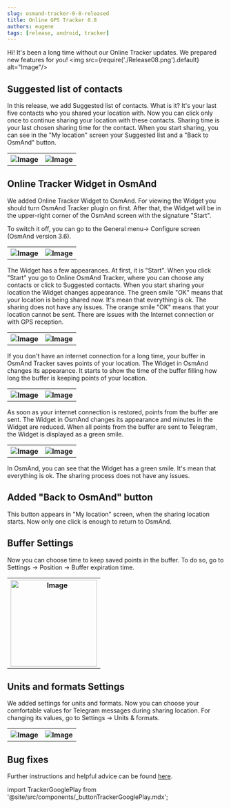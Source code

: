 ```yaml
---
slug: osmand-tracker-0-8-released
title: Online GPS Tracker 0.8
authors: eugene
tags: [release, android, tracker]
---
```


Hi!
It's been a long time without our Online Tracker updates.
We prepared new features for you!
<img src={require('./Release08.png').default} alt="Image"/>

<!--truncate-->


## Suggested list of contacts
In this release, we add Suggested list of contacts. What is it? It's your last five contacts who you shared your location with. Now you can click only once to continue sharing your location with these contacts.
Sharing time is your last chosen sharing time for the contact.
When you start sharing, you can see in the "My location" screen your Suggested list and a "Back to OsmAnd" button.

<table class="blogimage">
  <tr>
    <th><img src={require('./8.jpg').default} alt="Image"/></th>
    <th><img src={require('./9.jpg').default} alt="Image"/></th>
  </tr>
</table> 

## Online Tracker Widget in OsmAnd
We added Online Tracker Widget to OsmAnd. For viewing the Widget you should turn OsmAnd Tracker plugin on first. After that, the Widget will be in the upper-right corner of the OsmAnd screen with the signature "Start".

To switch it off, you can go to the General menu-> Configure screen (OsmAnd version 3.6).

<table class="blogimage">
  <tr>
    <th><img src={require('./10.jpg').default} alt="Image"/></th>
    <th><img src={require('./14.jpg').default} alt="Image"/></th>
  </tr>
</table>

The Widget has a few appearances. At first, it is "Start". When you click "Start" you go to Online OsmAnd Tracker, where you can choose any contacts or click to Suggested contacts.
When you start sharing your location the Widget changes appearance.
The green smile "OK" means that your location is being shared now.
 It's mean that everything is ok. The sharing does not have any issues.
The orange smile "OK" means that your location cannot be sent. There are issues with the Internet connection or with GPS reception.

<table class="blogimage">
  <tr>
    <th><img src={require('./11.jpg').default} alt="Image"/></th>
    <th><img src={require('./13.jpg').default} alt="Image"/></th>
  </tr>
</table>


If you don't have an internet connection for a long time, your buffer in OsmAnd Tracker saves points of your location. The Widget in OsmAnd changes its appearance. It starts to show the time of the buffer filling how long the buffer is keeping points of your location.

<table class="blogimage">
  <tr>
    <th><img src={require('./15.jpg').default} alt="Image"/></th>
    <th><img src={require('./16.jpg').default} alt="Image"/></th>
  </tr>
</table>


As soon as your internet connection is restored, points from the buffer are sent. The Widget in OsmAnd changes its appearance and minutes in the Widget are reduced. When all points from the buffer are sent to Telegram, the Widget is displayed as a green smile.
<table class="blogimage">
  <tr>
    <th><img src={require('./18.jpg').default} alt="Image"/></th>
    <th><img src={require('./23.jpg').default} alt="Image"/></th>
  </tr>
</table>


In OsmAnd, you can see that the Widget has a green smile. It's mean that everything is ok. The sharing process does not have any issues.

## Added "Back to OsmAnd" button
This button appears in "My location" screen, when the sharing location starts. Now only one click is enough to return to OsmAnd.

## Buffer Settings
Now you can choose time to keep saved points in the buffer. To do so, go to Settings → Position → Buffer expiration time.

<table class="blogimage">
  <tr>
    <th><img src={require('./17.jpg').default} alt="Image" width="200px"/></th>
  </tr>
</table>

## Units and formats Settings
We added settings for units and formats. Now you can choose your comfortable values for Telegram messages during sharing location. For changing its values, go to Settings → Units & formats.

<table class="blogimage">
  <tr>
    <th><img src={require('./22.jpg').default} alt="Image"/></th>
    <th><img src={require('./20.jpg').default} alt="Image"/></th>
  </tr>
</table>


## Bug fixes

Further instructions and helpful advice can be found <a href="https://osmand.net/features/tracker">here</a>.


import TrackerGooglePlay from '@site/src/components/_buttonTrackerGooglePlay.mdx';

<TrackerGooglePlay/>